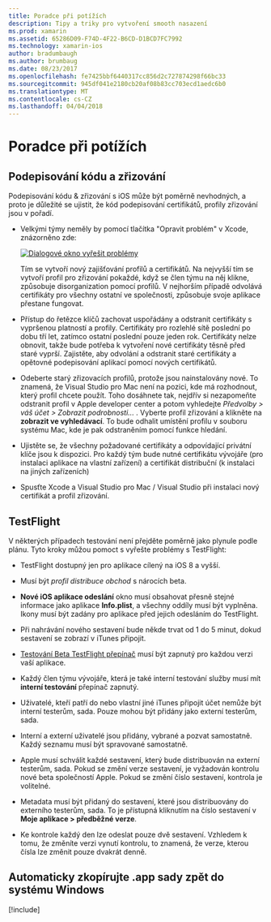 ```yaml
---
title: Poradce při potížích
description: Tipy a triky pro vytvoření smooth nasazení
ms.prod: xamarin
ms.assetid: 65286D09-F74D-4F22-B6CD-D1BCD7FC7992
ms.technology: xamarin-ios
author: bradumbaugh
ms.author: brumbaug
ms.date: 08/23/2017
ms.openlocfilehash: fe7425bbf6440317cc856d2c727874298f66bc33
ms.sourcegitcommit: 945df041e2180cb20af08b83cc703ecd1aedc6b0
ms.translationtype: MT
ms.contentlocale: cs-CZ
ms.lasthandoff: 04/04/2018
---
```

# <a name="troubleshooting"></a>Poradce při potížích

## <a name="code-signing--provisioning"></a>Podepisování kódu a zřizování

Podepisování kódu & zřizování s iOS může být poměrně nevhodných, a proto je důležité se ujistit, že kód podepisování certifikátů, profily zřizování jsou v pořadí.

* Velkými týmy neměly by pomocí tlačítka "Opravit problém" v Xcode, znázorněno zde:

    [![](troubleshooting-images/fixissue.png "Dialogové okno vyřešit problémy")](troubleshooting-images/fixissue.png#lightbox)

    Tím se vytvoří nový zajišťování profilů a certifikátů. Na nejvyšší tím se vytvoří profil pro zřizování pokaždé, když se člen týmu na něj klikne, způsobuje disorganization pomocí profilů. V nejhorším případě odvolává certifikáty pro všechny ostatní ve společnosti, způsobuje svoje aplikace přestane fungovat.

* Přístup do řetězce klíčů zachovat uspořádány a odstranit certifikáty s vypršenou platností a profily. Certifikáty pro rozlehlé sítě poslední po dobu tří let, zatímco ostatní poslední pouze jeden rok. Certifikáty nelze obnovit, takže bude potřeba k vytvoření nové certifikáty těsně před staré vyprší. Zajistěte, aby odvolání a odstranit staré certifikáty a opětovné podepisování aplikací pomocí nových certifikátů.

* Odeberte starý zřizovacích profilů, protože jsou nainstalovány nové. To znamená, že Visual Studio pro Mac není na pozici, kde má rozhodnout, který profil chcete použít. Toho dosáhnete tak, nejdřív si nezapomeňte odstranit profil v Apple developer center a potom vyhledejte *Předvolby > váš účet > Zobrazit podrobnosti...* . Vyberte profil zřizování a klikněte na **zobrazit ve vyhledávací**. To bude odhalit umístění profilu v souboru systému Mac, kde je pak odstraněním pomocí funkce hledání.

* Ujistěte se, že všechny požadované certifikáty a odpovídající privátní klíče jsou k dispozici. Pro každý tým bude nutné certifikátu vývojáře (pro instalaci aplikace na vlastní zařízení) a certifikát distribuční (k instalaci na jiných zařízeních)

* Spusťte Xcode a Visual Studio pro Mac / Visual Studio při instalaci nový certifikát a profil zřizování.


## <a name="testflight"></a>TestFlight

V některých případech testování není přejděte poměrně jako plynule podle plánu.  Tyto kroky můžou pomoct s vyřešte problémy s TestFlight:

- TestFlight dostupný jen pro aplikace cílený na iOS 8 a vyšší.

- Musí být *profil distribuce obchod* s nárocích beta.

- **Nové iOS aplikace odeslání** okno musí obsahovat přesně stejné informace jako aplikace **Info.plist**, a všechny oddíly musí být vyplněna. Ikony musí být zadány pro aplikace před jejich odesláním do TestFlight.

- Při nahrávání nového sestavení bude někde trvat od 1 do 5 minut, dokud sestavení se zobrazí v iTunes připojit.

- [Testování Beta TestFlight přepínač](~/ios/deploy-test/testflight.md#beta-testing) musí být zapnutý pro každou verzi vaší aplikace.

- Každý člen týmu vývojáře, která je také interní testování služby musí mít **interní testování** přepínač zapnutý.

- Uživatelé, kteří patří do nebo vlastní jiné iTunes připojit účet nemůže být interní testerům, sada. Pouze mohou být přidány jako externí testerům, sada.

- Interní a externí uživatelé jsou přidány, vybrané a pozvat samostatně. Každý seznamu musí být spravované samostatně.

- Apple musí schválit každé sestavení, který bude distribuován na externí testerům, sada. Pokud se změní verze sestavení, je vyžadován kontrolu nové beta společností Apple. Pokud se změní číslo sestavení, kontrola je volitelné.

- Metadata musí být přidaný do sestavení, které jsou distribuovány do externího testerům, sada. To je přístupná kliknutím na číslo sestavení v **Moje aplikace > předběžné verze**.

- Ke kontrole každý den lze odeslat pouze dvě sestavení. Vzhledem k tomu, že změníte verzi vynutí kontrolu, to znamená, že verze, kterou čísla lze změnit pouze dvakrát denně.

<a name="Automatically_copy_app_bundles_back_to_Windows" />

## <a name="automatically-copy-app-bundles-back-to-windows"></a>Automaticky zkopírujte .app sady zpět do systému Windows

[!include[](~/ios/includes/copy-app-bundle-to-windows.md)]
